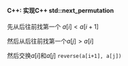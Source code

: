 #### C++: 实现C++ std::next_permutation

先从后往前找第一个 $a[i] < a[i+1]$

然后从后往前找第一个$a[j] > a[i]$

然后交换$a[i]$和$a[j]$ `reverse(a[i+1], a[j])`